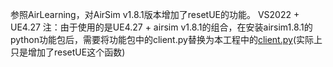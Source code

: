 参照AirLearning，对AirSim v1.8.1版本增加了resetUE的功能。
VS2022 + UE4.27
注：由于使用的是UE4.27 + airsim v1.8.1的组合，在安装airsim1.8.1的python功能包后，需要将功能包中的client.py替换为本工程中的[client.py](./AirSim181-with-resetUE/blob/main/PythonClient/airsim/client.py)(实际上只是增加了resetUE这个函数)




